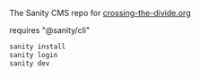 The Sanity CMS repo for [crossing-the-divide.org](crossing-the-divide.org)


requires "@sanity/cli"
```bash
sanity install
sanity login
sanity dev
```
